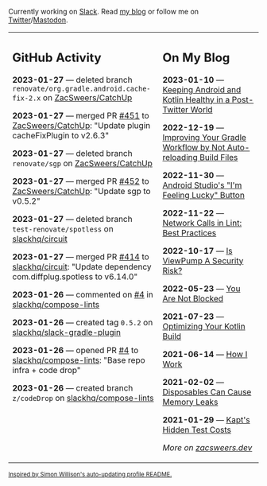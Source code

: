 Currently working on [Slack](https://slack.com/). Read [my blog](https://zacsweers.dev/) or follow me on [Twitter](https://twitter.com/ZacSweers)/[Mastodon](https://hachyderm.io/@ZacSweers).

<table><tr><td valign="top" width="60%">

## GitHub Activity
<!-- githubActivity starts -->
**2023-01-27** — deleted branch `renovate/org.gradle.android.cache-fix-2.x` on [ZacSweers/CatchUp](https://github.com/ZacSweers/CatchUp)

**2023-01-27** — merged PR [#451](https://github.com/ZacSweers/CatchUp/pull/451) to [ZacSweers/CatchUp](https://github.com/ZacSweers/CatchUp): "Update plugin cacheFixPlugin to v2.6.3"

**2023-01-27** — deleted branch `renovate/sgp` on [ZacSweers/CatchUp](https://github.com/ZacSweers/CatchUp)

**2023-01-27** — merged PR [#452](https://github.com/ZacSweers/CatchUp/pull/452) to [ZacSweers/CatchUp](https://github.com/ZacSweers/CatchUp): "Update sgp to v0.5.2"

**2023-01-27** — deleted branch `test-renovate/spotless` on [slackhq/circuit](https://github.com/slackhq/circuit)

**2023-01-27** — merged PR [#414](https://github.com/slackhq/circuit/pull/414) to [slackhq/circuit](https://github.com/slackhq/circuit): "Update dependency com.diffplug.spotless to v6.14.0"

**2023-01-26** — commented on [#4](https://github.com/slackhq/compose-lints/pull/4#issuecomment-1405836871) in [slackhq/compose-lints](https://github.com/slackhq/compose-lints)

**2023-01-26** — created tag `0.5.2` on [slackhq/slack-gradle-plugin](https://github.com/slackhq/slack-gradle-plugin)

**2023-01-26** — opened PR [#4](https://github.com/slackhq/compose-lints/pull/4) to [slackhq/compose-lints](https://github.com/slackhq/compose-lints): "Base repo infra + code drop"

**2023-01-26** — created branch `z/codeDrop` on [slackhq/compose-lints](https://github.com/slackhq/compose-lints)
<!-- githubActivity ends -->
</td><td valign="top" width="40%">

## On My Blog
<!-- blog starts -->
**2023-01-10** — [Keeping Android and Kotlin Healthy in a Post-Twitter World](https://www.zacsweers.dev/keeping-android-healthy/)

**2022-12-19** — [Improving Your Gradle Workflow by Not Auto-reloading Build Files](https://www.zacsweers.dev/improving-your-workflow-by-not-auto-reloading-build-files/)

**2022-11-30** — [Android Studio's "I'm Feeling Lucky" Button](https://www.zacsweers.dev/android-studios-im-feeling-lucky-button/)

**2022-11-22** — [Network Calls in Lint: Best Practices](https://www.zacsweers.dev/network-calls-in-lint-best-practices/)

**2022-10-17** — [Is ViewPump A Security Risk?](https://www.zacsweers.dev/is-viewpump-a-security-risk/)

**2022-05-23** — [You Are Not Blocked](https://www.zacsweers.dev/you-are-not-blocked/)

**2021-07-23** — [Optimizing Your Kotlin Build](https://www.zacsweers.dev/optimizing-your-kotlin-build/)

**2021-06-14** — [How I Work](https://www.zacsweers.dev/how-i-work/)

**2021-02-02** — [Disposables Can Cause Memory Leaks](https://www.zacsweers.dev/disposables-can-cause-memory-leaks/)

**2021-01-29** — [Kapt's Hidden Test Costs](https://www.zacsweers.dev/kapts-hidden-test-costs/)
<!-- blog ends -->
_More on [zacsweers.dev](https://zacsweers.dev/)_
</td></tr></table>

<sub><a href="https://simonwillison.net/2020/Jul/10/self-updating-profile-readme/">Inspired by Simon Willison's auto-updating profile README.</a></sub>
